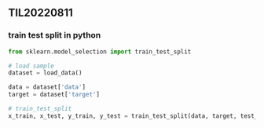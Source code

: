 ## TIL20220811

### train test split in python

```python
from sklearn.model_selection import train_test_split

# load sample
dataset = load_data()

data = dataset['data']
target = dataset['target']

# train_test_split
x_train, x_test, y_train, y_test = train_test_split(data, target, test_size=0.2, shuffle=True, stratify=target, random_state=34)
```
